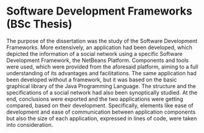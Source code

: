 # Software Development Frameworks (BSc Thesis)

The purpose of the dissertation was the study of the Software Development Frameworks. More extensively, an application had been developed, which depicted the information of a social network using a specific Software Development Framework, the NetBeans Platform. Components and tools were used, which were provided from the aforesaid platform, aiming to a full understanding of its advantages and facilitations. The same application had been developed without a framework, but it was based on the basic graphical library of the Java Programming Language. The structure and the specifications of a social network had also been synoptically studied. At the end, conclusions were exported and the two applications were getting compared, based on their development. Specifically, elements like ease of development and ease of communication between application components but also the size of each application, expressed in lines of code, were taken into consideration.
